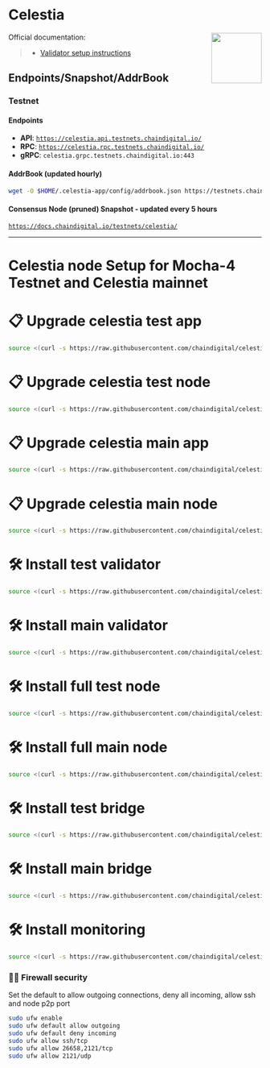 # Celestia
<div>
<img src="https://avatars.githubusercontent.com/u/54859940?s=200&v=4"  style="float: right;" width="100" height="100"></img>
</div>

Official documentation:
>- [Validator setup instructions](https://docs.celestia.org/how-to-guides/nodes-overview)

##  Endpoints/Snapshot/AddrBook  

###  Testnet

####  Endpoints
-  **API**: [`https://celestia.api.testnets.chaindigital.io/`](https://celestia.api.testnets.chaindigital.io/)  
-  **RPC**: [`https://celestia.rpc.testnets.chaindigital.io/`](https://celestia.rpc.testnets.chaindigital.io/)  
-  **gRPC**: `celestia.grpc.testnets.chaindigital.io:443`

####  AddrBook (updated hourly)
```bash
wget -O $HOME/.celestia-app/config/addrbook.json https://testnets.chaindigital.io/celestia/addrbook.json
```

#### Consensus Node (pruned) Snapshot - updated every 5 hours

[`https://docs.chaindigital.io/testnets/celestia/`](https://docs.chaindigital.io/testnets/celestia/api-snapshot-addrbook#for-consensus-node-pruned-updated-every-5-hours)

---  

<h1 align="left" style="display: flex;"> Celestia node Setup for Mocha-4 Testnet and Celestia mainnet</h1>

# 📋 Upgrade celestia test app
~~~bash
source <(curl -s https://raw.githubusercontent.com/chaindigital/celestia/main/upgradeapp.sh)
~~~
# 📋 Upgrade celestia test node 
~~~bash
source <(curl -s https://raw.githubusercontent.com/chaindigital/celestia/main/upgradenode.sh)
~~~
# 📋 Upgrade celestia main app
~~~bash
source <(curl -s https://raw.githubusercontent.com/chaindigital/celestia/main/upgradeappmain.sh)
~~~
# 📋 Upgrade celestia main node 
~~~bash
source <(curl -s https://raw.githubusercontent.com/chaindigital/celestia/main/upgradenodemain.sh)
~~~
# 🛠️ Install test validator
~~~bash
source <(curl -s https://raw.githubusercontent.com/chaindigital/celestia/main/installvalidatortest.sh)
~~~
# 🛠️ Install main validator
~~~bash
source <(curl -s https://raw.githubusercontent.com/chaindigital/celestia/main/installvalidatormain.sh)
~~~
# 🛠️ Install full test node
~~~bash
source <(curl -s https://raw.githubusercontent.com/chaindigital/celestia/main/installfulltest.sh)
~~~
# 🛠️ Install full main node
~~~bash
source <(curl -s https://raw.githubusercontent.com/chaindigital/celestia/main/installfullmain.sh)
~~~
# 🛠️ Install test bridge
~~~bash 
source <(curl -s https://raw.githubusercontent.com/chaindigital/celestia/main/installbridgetest.sh)
~~~
# 🛠️ Install main bridge
~~~bash 
source <(curl -s https://raw.githubusercontent.com/chaindigital/celestia/main/installbridgemain.sh)
~~~
# 🛠️ Install monitoring
~~~bash 
source <(curl -s https://raw.githubusercontent.com/chaindigital/celestia/main/installmonitoring.sh)
~~~



### 🧑‍💻 Firewall security
Set the default to allow outgoing connections, deny all incoming, allow ssh and node p2p port
  ~~~bash
  sudo ufw enable 
  sudo ufw default allow outgoing 
  sudo ufw default deny incoming 
  sudo ufw allow ssh/tcp 
  sudo ufw allow 26658,2121/tcp 
  sudo ufw allow 2121/udp 
  ~~~
